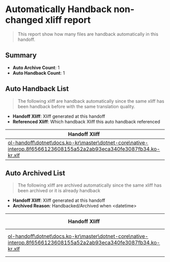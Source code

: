 # Automatically Handback non-changed xliff report
> This report show how many files are handback automatically in this handoff.

## Summary
* **Auto Archive Count**: 1
* **Auto Handback Count**: 1

## Auto Handback List
> The following xliff are handback automatically since the same xliff has been handback before with the same translation quality.

* **Handoff Xliff**: Xliff generated at this handoff
* **Referenced Xliff**: Which handback Xliff this auto handback referenced

| Handoff Xliff | Referenced Xliff | 
| --- | --- | 
| [ol-handoff\dotnet\docs.ko-kr\master\dotnet-core\native-interop.8f6566123608155a52a2ab93eca340fe3087fb34.ko-kr.xlf](https://github.com/dotnet/docs.handoff/blob/eaf58d80733a1c0de204159b1503ac39241c362a/ol-handoff/dotnet/docs.ko-kr/master/dotnet-core/native-interop.8f6566123608155a52a2ab93eca340fe3087fb34.ko-kr.xlf) | [ol-handback\dotnet\docs.ko-kr\master\ht-p2\native-interop.8f6566123608155a52a2ab93eca340fe3087fb34.ko-kr.xlf](https://github.com/dotnet/docs.handback/blob/a08bda0c25f4f38536d6fbabbda613cebd0afeef/ol-handback/dotnet/docs.ko-kr/master/ht-p2/native-interop.8f6566123608155a52a2ab93eca340fe3087fb34.ko-kr.xlf) | 

## Auto Archived List
> The following xliff are archived automatically since the same xliff has been archived or it is already handback

* **Handoff Xliff**: Xliff generated at this handoff
* **Archived Reason**: Handbacked/Archived when &lt;datetime&gt;

| Handoff Xliff | Archived Reason | 
| --- | --- | 
| [ol-handoff\dotnet\docs.ko-kr\master\dotnet-core\native-interop.8f6566123608155a52a2ab93eca340fe3087fb34.ko-kr.xlf](https://github.com/dotnet/docs.handoff/blob/eaf58d80733a1c0de204159b1503ac39241c362a/ol-handoff/dotnet/docs.ko-kr/master/dotnet-core/native-interop.8f6566123608155a52a2ab93eca340fe3087fb34.ko-kr.xlf) | Archived when 16/11/18 07:26 | 

